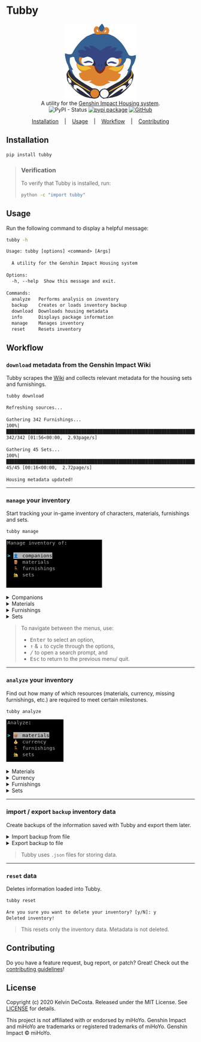 # Tubby

<p align=center>

  <img src="https://raw.githubusercontent.com/kelvindecosta/tubby/master/assets/logo.png" height="200px"/>

  <br>
  <span>A utility for the <a href="https://genshin-impact.fandom.com/wiki/Housing">Genshin Impact Housing system</a>.</span>
  <br>
  <img alt="PyPI - Status" src="https://img.shields.io/pypi/status/tubby">
  <a target="_blank" href="https://pypi.python.org/pypi/tubby/"><img alt="pypi package" src="https://img.shields.io/pypi/v/tubby?color=light%20green"></a>
  <a target="_blank" href="https://github.com/kelvindecosta/tubby/blob/master/LICENSE" title="License: MIT"><img alt="GitHub" src="https://img.shields.io/github/license/kelvindecosta/tubby?color=blue"></a>
</p>

<p align="center">
  <a href="#installation">Installation</a>
  &nbsp;&nbsp;&nbsp;|&nbsp;&nbsp;&nbsp;
  <a href="#usage">Usage</a>
  &nbsp;&nbsp;&nbsp;|&nbsp;&nbsp;&nbsp;
  <a href="#workflow">Workflow</a>
  &nbsp;&nbsp;&nbsp;|&nbsp;&nbsp;&nbsp;
  <a href="https://github.com/kelvindecosta/tubby/blob/master/CONTRIBUTING.md">Contributing</a>
</p>

## Installation

```bash
pip install tubby
```

> ### Verification
>
> To verify that Tubby is installed, run:
>
> ```bash
> python -c "import tubby"
> ```

## Usage

Run the following command to display a helpful message:

```bash
tubby -h
```

```
Usage: tubby [options] <command> [Args]

  A utility for the Genshin Impact Housing system

Options:
  -h, --help  Show this message and exit.

Commands:
  analyze   Performs analysis on inventory
  backup    Creates or loads inventory backup
  download  Downloads housing metadata
  info      Displays package information
  manage    Manages inventory
  reset     Resets inventory
```

## Workflow

### `download` metadata from the Genshin Impact Wiki

Tubby scrapes the [Wiki](https://genshin-impact.fandom.com/wiki/Genshin_Impact_Wiki) and collects relevant metadata for the housing sets and furnishings.

```bash
tubby download
```

```
Refreshing sources...

Gathering 342 Furnishings...
100%|█████████████████████████████████████████████████████████████████████████████| 342/342 [01:56<00:00,  2.93page/s]

Gathering 45 Sets...
100%|███████████████████████████████████████████████████████████████████████████████| 45/45 [00:16<00:00,  2.72page/s]

Housing metadata updated!
```

---

### `manage` your inventory

Start tracking your in-game inventory of characters, materials, furnishings and sets.

```bash
tubby manage
```

![Manage menu](https://raw.githubusercontent.com/kelvindecosta/tubby/master/assets/manage.png)

<details>

<summary>Companions</summary>

![Manage companions menu](https://raw.githubusercontent.com/kelvindecosta/tubby/master/assets/manage-companions.png)

</details>

<details>

<summary>Materials</summary>

![Manage materials menu](https://raw.githubusercontent.com/kelvindecosta/tubby/master/assets/manage-materials.png)

</details>

<details>

<summary>Furnishings</summary>

![Manage furnishings menu](https://raw.githubusercontent.com/kelvindecosta/tubby/master/assets/manage-furnishings.png)

![Manage furnishing menu](https://raw.githubusercontent.com/kelvindecosta/tubby/master/assets/manage-furnishing.png)

</details>

<details>

<summary>Sets</summary>

![Manage sets menu](https://raw.githubusercontent.com/kelvindecosta/tubby/master/assets/manage-sets.png)

![Manage set menu](https://raw.githubusercontent.com/kelvindecosta/tubby/master/assets/manage-set.png)

</details>

> To navigate between the menus, use:
>
> - <kbd>Enter</kbd> to select an option,
> - <kbd>↑</kbd> & <kbd>↓</kbd> to cycle through the options,
> - <kbd>/</kbd> to open a search prompt, and
> - <kbd>Esc</kbd> to return to the previous menu/ quit.

---

### `analyze` your inventory

Find out how many of which resources (materials, currency, missing furnishings, etc.) are required to meet certain milestones.

```bash
tubby analyze
```

![Analyze menu](https://raw.githubusercontent.com/kelvindecosta/tubby/master/assets/analyze.png)

<details>

<summary>Materials</summary>

![Analyze materials menu](https://raw.githubusercontent.com/kelvindecosta/tubby/master/assets/analyze-materials.png)

</details>

<details>

<summary>Currency</summary>

![Analyze currency menu](https://raw.githubusercontent.com/kelvindecosta/tubby/master/assets/analyze-currency.png)

</details>

<details>

<summary>Furnishings</summary>

![Analyze furnishings menu](https://raw.githubusercontent.com/kelvindecosta/tubby/master/assets/analyze-furnishings.png)

![Analyze furnishing menu](https://raw.githubusercontent.com/kelvindecosta/tubby/master/assets/analyze-furnishing.png)

</details>

<details>

<summary>Sets</summary>

![Analyze sets menu](https://raw.githubusercontent.com/kelvindecosta/tubby/master/assets/analyze-sets.png)

![Analyze set menu](https://raw.githubusercontent.com/kelvindecosta/tubby/master/assets/analyze-set.png)

</details>

---

### import / export `backup` inventory data

Create backups of the information saved with Tubby and export them later.

<details>

<summary>Import backup from file</summary>

```bash
tubby backup -i backup/my_inventory.json
```

```
Are you sure you want to import inventory from 'backup/my_inventory.json'? [y/N]: y
Imported backup!
```

</details>

<details>

<summary>Export backup to file</summary>

```bash
tubby backup -e backup/my_inventory.json
```

```
Are you sure you want to export inventory to 'backup/my_inventory.json'? [y/N]: y
Exported backup!
```

</details>

> Tubby uses `.json` files for storing data.

---

### `reset` data

Deletes information loaded into Tubby.

```bash
tubby reset
```

```
Are you sure you want to delete your inventory? [y/N]: y
Deleted inventory!
```

> This resets only the inventory data.
> Metadata is not deleted.

## Contributing

Do you have a feature request, bug report, or patch? Great! Check out the [contributing guidelines](https://github.com/kelvindecosta/tubby/blob/master/CONTRIBUTING.md)!

## License

Copyright (c) 2020 Kelvin DeCosta. Released under the MIT License. See [LICENSE](https://github.com/kelvindecosta/tubby/blob/master/LICENSE) for details.

This project is not affiliated with or endorsed by miHoYo.
Genshin Impact and miHoYo are trademarks or registered trademarks of miHoYo.
Genshin Impact © miHoYo.
